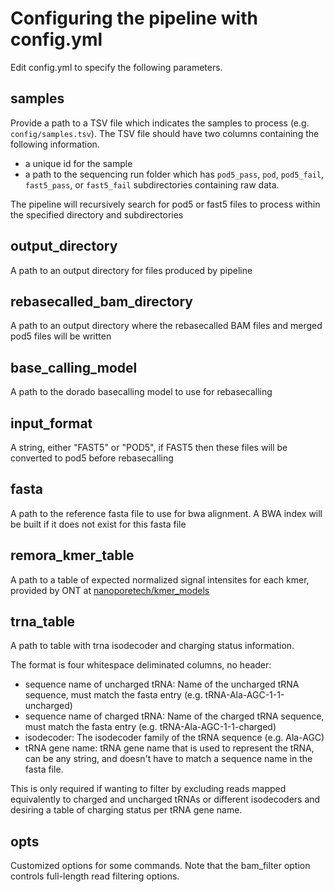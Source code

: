 # Configuring the pipeline with config.yml

Edit config.yml to specify the following parameters. 

## samples
Provide a path to a TSV file which indicates the samples to process (e.g. `config/samples.tsv`). The 
TSV file should have two columns containing the following information.

  - a unique id for the sample
  - a path to the sequencing run folder which has `pod5_pass`, `pod`, `pod5_fail`, `fast5_pass`, or `fast5_fail` subdirectories containing raw data.

The pipeline will recursively search for pod5 or fast5 files to process within the specified directory and subdirectories 

## output_directory
A path to an output directory for files produced by pipeline

## rebasecalled_bam_directory
A path to an output directory where the rebasecalled BAM files and merged pod5 files will be written

## base_calling_model
A path to the dorado basecalling model to use for rebasecalling

## input_format
A string, either "FAST5" or "POD5", if FAST5 then these files will be converted to pod5 before rebasecalling

## fasta
A path to the reference fasta file to use for bwa alignment. A BWA index will be built if it does not exist for this fasta file

## remora_kmer_table
A path to a table of expected normalized signal intensites for each kmer, provided by ONT at [nanoporetech/kmer_models](https://github.com/nanoporetech/kmer_models)  

## trna_table
A path to table with trna isodecoder and charging status information.

The format is four whitespace deliminated columns, no header: 
  -  sequence name of uncharged tRNA: Name of the uncharged tRNA sequence, must match the fasta entry (e.g. tRNA-Ala-AGC-1-1-uncharged)
  - sequence name of charged tRNA: Name of the charged tRNA sequence, must match the fasta entry (e.g. tRNA-Ala-AGC-1-1-charged)
  - isodecoder: The isodecoder family of the tRNA sequence (e.g. Ala-AGC)
  - tRNA gene name: tRNA gene name that is used to represent the tRNA, can be any string, and
  doesn't have to match a sequence name in the fasta file.

 This is only required if wanting to filter by excluding reads mapped equivalently to charged and uncharged tRNAs or different isodecoders and desiring a table of charging status per tRNA gene name.

## opts 
Customized options for some commands. Note that the bam_filter option controls full-length read filtering options. 
